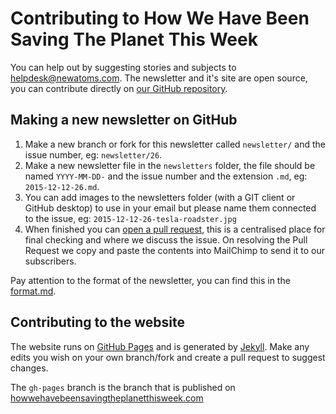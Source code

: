 ---
---

# Contributing to How We Have Been Saving The Planet This Week

You can help out by suggesting stories and subjects to [helpdesk@newatoms.com](mailto:helpdesk@newatoms.com). The newsletter and it's site are open source, you can contribute directly on [our GitHub repository](https://github.com/newatoms/hwhbstptw).

## Making a new newsletter on GitHub

1. Make a new branch or fork for this newsletter called `newsletter/` and the issue number, eg: `newsletter/26`.
1. Make a new newsletter file in the `newsletters` folder, the file should be named `YYYY-MM-DD-` and the issue number and the extension `.md`, eg: `2015-12-12-26.md`.
2. You can add images to the newsletters folder (with a GIT client or GitHub desktop) to use in your email but please name them connected to the issue, eg: `2015-12-12-26-tesla-roadster.jpg`
3. When finished you can [open a pull request](https://github.com/newatoms/hwhbstptw/compare?expand=1), this is a centralised place for final checking and where we discuss the issue. On resolving the Pull Request we copy and paste the contents into MailChimp to send it to our subscribers.

Pay attention to the format of the newsletter, you can find this in the [format.md](http://github.com/newatoms/hwhbstptw/format.md).

## Contributing to the website

The website runs on [GitHub Pages](https://pages.github.com/) and is generated by [Jekyll](jekyllrb.com/). Make any edits you wish on your own branch/fork and create a pull request to suggest changes.

The `gh-pages` branch is the branch that is published on [howwehavebeensavingtheplanetthisweek.com](howwehavebeensavingtheplanetthisweek.com)
